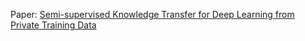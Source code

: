 Paper: [Semi-supervised Knowledge Transfer for Deep Learning from Private Training Data](https://arxiv.org/pdf/1610.05755.pdf)